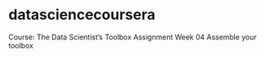 # datasciencecoursera
Course: The Data Scientist’s Toolbox Assignment Week 04 Assemble your toolbox

